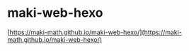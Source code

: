 # maki-web-hexo

[https://maki-math.github.io/maki-web-hexo/](https://maki-math.github.io/maki-web-hexo/)

